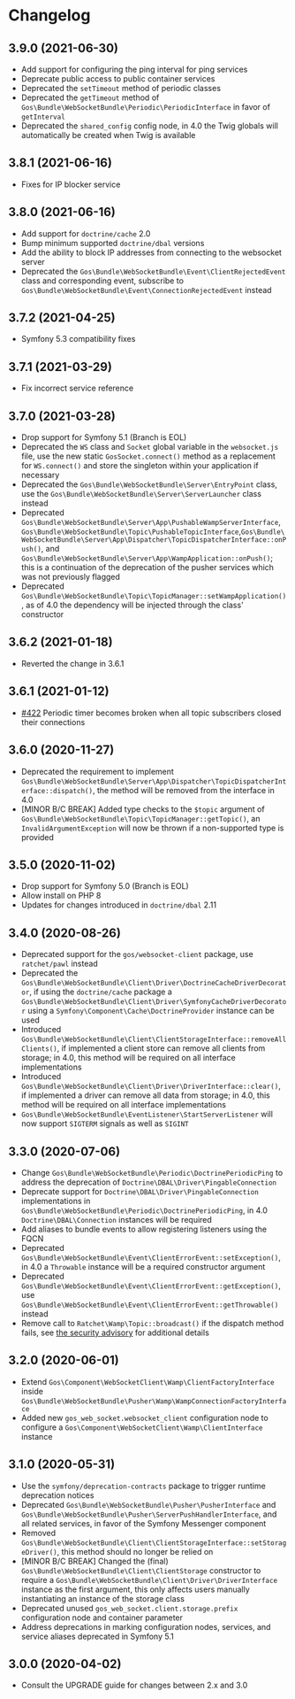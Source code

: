 # Changelog

## 3.9.0 (2021-06-30)

- Add support for configuring the ping interval for ping services
- Deprecate public access to public container services
- Deprecated the `setTimeout` method of periodic classes
- Deprecated the `getTimeout` method of `Gos\Bundle\WebSocketBundle\Periodic\PeriodicInterface` in favor of `getInterval`
- Deprecated the `shared_config` config node, in 4.0 the Twig globals will automatically be created when Twig is available

## 3.8.1 (2021-06-16)

- Fixes for IP blocker service

## 3.8.0 (2021-06-16)

- Add support for `doctrine/cache` 2.0
- Bump minimum supported `doctrine/dbal` versions
- Add the ability to block IP addresses from connecting to the websocket server
- Deprecated the `Gos\Bundle\WebSocketBundle\Event\ClientRejectedEvent` class and corresponding event, subscribe to `Gos\Bundle\WebSocketBundle\Event\ConnectionRejectedEvent` instead

## 3.7.2 (2021-04-25)

- Symfony 5.3 compatibility fixes

## 3.7.1 (2021-03-29)

- Fix incorrect service reference

## 3.7.0 (2021-03-28)

- Drop support for Symfony 5.1 (Branch is EOL)
- Deprecated the `WS` class and `Socket` global variable in the `websocket.js` file, use the new static `GosSocket.connect()` method as a replacement for `WS.connect()` and store the singleton within your application if necessary
- Deprecated the `Gos\Bundle\WebSocketBundle\Server\EntryPoint` class, use the `Gos\Bundle\WebSocketBundle\Server\ServerLauncher` class instead
- Deprecated `Gos\Bundle\WebSocketBundle\Server\App\PushableWampServerInterface`, `Gos\Bundle\WebSocketBundle\Topic\PushableTopicInterface`,`Gos\Bundle\WebSocketBundle\Server\App\Dispatcher\TopicDispatcherInterface::onPush()`, and `Gos\Bundle\WebSocketBundle\Server\App\WampApplication::onPush()`; this is a continuation of the deprecation of the pusher services which was not previously flagged
- Deprecated `Gos\Bundle\WebSocketBundle\Topic\TopicManager::setWampApplication()`, as of 4.0 the dependency will be injected through the class' constructor

## 3.6.2 (2021-01-18)

- Reverted the change in 3.6.1

## 3.6.1 (2021-01-12)

- [#422](https://github.com/GeniusesOfSymfony/WebSocketBundle/pull/422) Periodic timer becomes broken when all topic subscribers closed their connections

## 3.6.0 (2020-11-27)

- Deprecated the requirement to implement `Gos\Bundle\WebSocketBundle\Server\App\Dispatcher\TopicDispatcherInterface::dispatch()`, the method will be removed from the interface in 4.0
- [MINOR B/C BREAK] Added type checks to the `$topic` argument of `Gos\Bundle\WebSocketBundle\Topic\TopicManager::getTopic()`, an `InvalidArgumentException` will now be thrown if a non-supported type is provided

## 3.5.0 (2020-11-02)

- Drop support for Symfony 5.0 (Branch is EOL)
- Allow install on PHP 8
- Updates for changes introduced in `doctrine/dbal` 2.11

## 3.4.0 (2020-08-26)

- Deprecated support for the `gos/websocket-client` package, use `ratchet/pawl` instead
- Deprecated the `Gos\Bundle\WebSocketBundle\Client\Driver\DoctrineCacheDriverDecorator`, if using the `doctrine/cache` package a `Gos\Bundle\WebSocketBundle\Client\Driver\SymfonyCacheDriverDecorator` using a `Symfony\Component\Cache\DoctrineProvider` instance can be used
- Introduced `Gos\Bundle\WebSocketBundle\Client\ClientStorageInterface::removeAllClients()`, if implemented a client store can remove all clients from storage; in 4.0, this method will be required on all interface implementations
- Introduced `Gos\Bundle\WebSocketBundle\Client\Driver\DriverInterface::clear()`, if implemented a driver can remove all data from storage; in 4.0, this method will be required on all interface implementations
- `Gos\Bundle\WebSocketBundle\EventListener\StartServerListener` will now support `SIGTERM` signals as well as `SIGINT`

## 3.3.0 (2020-07-06)

- Change `Gos\Bundle\WebSocketBundle\Periodic\DoctrinePeriodicPing` to address the deprecation of `Doctrine\DBAL\Driver\PingableConnection`
- Deprecate support for `Doctrine\DBAL\Driver\PingableConnection` implementations in `Gos\Bundle\WebSocketBundle\Periodic\DoctrinePeriodicPing`, in 4.0 `Doctrine\DBAL\Connection` instances will be required
- Add aliases to bundle events to allow registering listeners using the FQCN
- Deprecated `Gos\Bundle\WebSocketBundle\Event\ClientErrorEvent::setException()`, in 4.0 a `Throwable` instance will be a required constructor argument
- Deprecated `Gos\Bundle\WebSocketBundle\Event\ClientErrorEvent::getException()`, use `Gos\Bundle\WebSocketBundle\Event\ClientErrorEvent::getThrowable()` instead
- Remove call to `Ratchet\Wamp\Topic::broadcast()` if the dispatch method fails, see [the security advisory](https://github.com/GeniusesOfSymfony/WebSocketBundle/security/advisories/GHSA-wwgf-3xp7-cxj4) for additional details

## 3.2.0 (2020-06-01)

- Extend `Gos\Component\WebSocketClient\Wamp\ClientFactoryInterface` inside `Gos\Bundle\WebSocketBundle\Pusher\Wamp\WampConnectionFactoryInterface`
- Added new `gos_web_socket.websocket_client` configuration node to configure a `Gos\Component\WebSocketClient\Wamp\ClientInterface` instance

## 3.1.0 (2020-05-31)

- Use the `symfony/deprecation-contracts` package to trigger runtime deprecation notices
- Deprecated `Gos\Bundle\WebSocketBundle\Pusher\PusherInterface` and `Gos\Bundle\WebSocketBundle\Pusher\ServerPushHandlerInterface`, and all related services, in favor of the Symfony Messenger component
- Removed `Gos\Bundle\WebSocketBundle\Client\ClientStorageInterface::setStorageDriver()`, this method should no longer be relied on
- [MINOR B/C BREAK] Changed the (final) `Gos\Bundle\WebSocketBundle\Client\ClientStorage` constructor to require a `Gos\Bundle\WebSocketBundle\Client\Driver\DriverInterface` instance as the first argument, this only affects users manually instantiating an instance of the storage class
- Deprecated unused `gos_web_socket.client.storage.prefix` configuration node and container parameter
- Address deprecations in marking configuration nodes, services, and service aliases deprecated in Symfony 5.1

## 3.0.0 (2020-04-02)

- Consult the UPGRADE guide for changes between 2.x and 3.0
